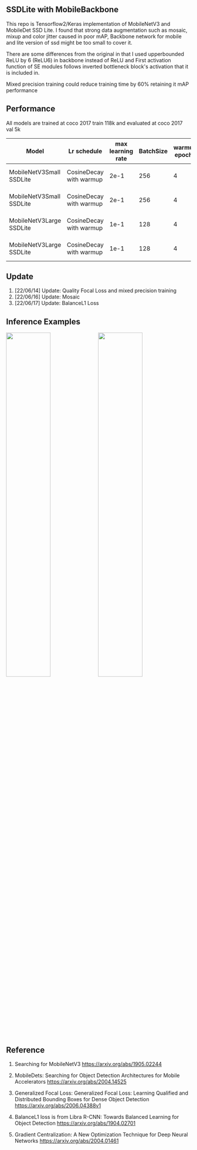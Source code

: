 ## SSDLite with MobileBackbone
This repo is Tensorflow2/Keras implementation of MobileNetV3 and MobileDet SSD Lite. I found that strong data augmentation such as mosaic, mixup and color jitter caused in poor mAP, Backbone network for mobile and lite version of ssd might be too small to cover it.

There are some differences from the original in that I used upperbounded ReLU by 6 (ReLU6) in backbone instead of ReLU and First activation function of SE modules follows inverted bottleneck block's activation that it is included in.

Mixed precision training could reduce training time by 60% retaining it mAP performance

## Performance
All models are trained at coco 2017 train 118k and evaluated at coco 2017 val 5k

Model | Lr schedule  | max learning rate | BatchSize | warmup epochs | total epochs | kernel regulaization | optimizer | Loss | Params | Precision | mAP |
| ------------------------------------- | ------------- | ------------- | ------------- | ------------- | ------------- | ------------- | ------------- | ------------- |------------- |------------- |------------- |
MobileNetV3Small SSDLite | CosineDecay with warmup | 2e-1 | 256 | 4 | 600 | 1e-5 | Gradient Centralization SGDM | Focal, SmoothL1 | 1.7M | FP16 | 15.2 |
MobileNetV3Small SSDLite | CosineDecay with warmup | 2e-1 | 256 | 4 | 600 | 1e-5 | Gradient Centralization SGDM | Focal, BalanceL1 | 1.7M | FP16 | 15.5 |
MobileNetV3Large SSDLite | CosineDecay with warmup | 1e-1 | 128 | 4 | 600 | 2e-5 | Gradient Centralization SGDM | Focal, SmoothL1 | 3.2M | FP16 | 21.1 |
MobileNetV3Large SSDLite | CosineDecay with warmup | 1e-1 | 128 | 4 | 600 | 2e-5 | Gradient Centralization SGDM | Focal, BalanceL1 | 3.2M | FP16 | 21.4 |

## Update
1. [22/06/14] Update: Quality Focal Loss and mixed precision training
2. [22/06/16] Update: Mosaic
3. [22/06/17] Update: BalanceL1 Loss

## Inference Examples
<img width="49%" src="https://user-images.githubusercontent.com/89026839/173187633-05a4711c-7d6b-4352-a217-234fabb5691d.jpg"/> <img width="49%" src="https://user-images.githubusercontent.com/89026839/173187669-3a385015-9412-4db7-8f4d-4e2ed1be0480.jpg"/>

## Reference
1. Searching for MobileNetV3 https://arxiv.org/abs/1905.02244

2. MobileDets: Searching for Object Detection Architectures for Mobile Accelerators https://arxiv.org/abs/2004.14525

3. Generalized Focal Loss: Generalized Focal Loss: Learning Qualified and Distributed Bounding Boxes for Dense Object Detection https://arxiv.org/abs/2006.04388v1

4. BalanceL1 loss is from Libra R-CNN: Towards Balanced Learning for Object Detection https://arxiv.org/abs/1904.02701

5. Gradient Centralization: A New Optimization Technique for Deep Neural Networks https://arxiv.org/abs/2004.01461
